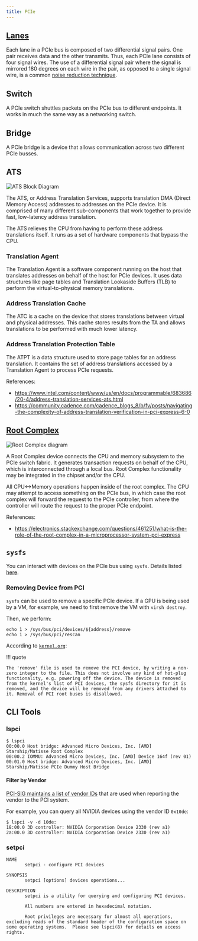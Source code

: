 ```yaml
---
title: PCIe
---
```



## [Lanes](https://en.wikipedia.org/wiki/PCI_Express#Lane)

Each lane in a PCIe bus is composed of two differential signal pairs. One pair receives data and the other transmits. Thus, each PCIe lane consists of four signal wires. The use of a differential signal pair where the signal is mirrored 180 degrees on each wire in the pair, as opposed to a single signal wire, is a common [noise reduction technique](https://en.wikipedia.org/wiki/Differential_signalling). 

## Switch

A PCIe switch shuttles packets on the PCIe bus to different endpoints. It works in much the same way as a networking switch.

## Bridge

A PCIe bridge is a device that allows communication across two different PCIe busses.

## ATS

![ATS Block Diagram](https://community.cadence.com/resized-image/__size/926x608/__key/communityserver-blogs-components-weblogfiles/00-00-00-00-11/4834.pastedimage1709589624935v2.png)

The ATS, or Address Translation Services, supports translation DMA (Direct Memory Access) addresses to addresses on the PCIe device. It is comprised of many different sub-components that work together to provide fast, low-latency address translation.

The ATS relieves the CPU from having to perform these address translations itself. It runs as a set of hardware components that bypass the CPU.

### Translation Agent

The Translation Agent is a software component running on the host that translates addresses on behalf of the host for PCIe devices. It uses data structures like page tables and Translation Lookaside Buffers (TLB) to perform the virtual-to-physical memory translations.

### Address Translation Cache

The ATC is a cache on the device that stores translations between virtual and physical addresses. This cache stores results from the TA and allows translations to be performed with much lower latency.

### Address Translation Protection Table

The ATPT is a data structure used to store page tables for an address translation. It contains the set of address translations accessed by a Translation Agent to process PCIe requests.

References:

- https://www.intel.com/content/www/us/en/docs/programmable/683686/20-4/address-translation-services-ats.html
- https://community.cadence.com/cadence_blogs_8/b/fv/posts/navigating-the-complexity-of-address-translation-verification-in-pci-express-6-0

## [Root Complex](https://en.wikipedia.org/wiki/Root_complex)

![Root Complex diagram](https://upload.wikimedia.org/wikipedia/commons/1/1c/Example_PCI_Express_Topology.svg)

A Root Complex device connects the CPU and memory subsystem to the PCIe switch fabric. It generates transaction requests on behalf of the CPU, which is interconnected through a local bus. Root Complex functionality may be integrated in the chipset and/or the CPU.

All CPU<->Memory operations happen inside of the root complex. The CPU may attempt to access something on the PCIe bus, in which case the root complex will forward the request to the PCIe controller, from where the controller will route the request to the proper PCIe endpoint.

References:

- https://electronics.stackexchange.com/questions/461251/what-is-the-role-of-the-root-complex-in-a-microprocessor-system-pci-express


## `sysfs`

You can interact with devices on the PCIe bus using `sysfs`. Details listed [here](/sysadmin/linux/#sysfs).

### Removing Device from PCI

`sysfs` can be used to remove a specific PCIe device. If a GPU is being used by a VM, for example, we need to first remove the VM with `virsh destroy`.

Then, we perform:

```
echo 1 > /sys/bus/pci/devices/${address}/remove
echo 1 > /sys/bus/pci/rescan
```

According to [`kernel.org`](https://docs.kernel.org/PCI/sysfs-pci.html):

!!! quote

    The 'remove' file is used to remove the PCI device, by writing a non-zero integer to the file. This does not involve any kind of hot-plug functionality, e.g. powering off the device. The device is removed from the kernel's list of PCI devices, the sysfs directory for it is removed, and the device will be removed from any drivers attached to it. Removal of PCI root buses is disallowed.


## CLI Tools

### lspci

```
$ lspci
00:00.0 Host bridge: Advanced Micro Devices, Inc. [AMD] Starship/Matisse Root Complex
00:00.2 IOMMU: Advanced Micro Devices, Inc. [AMD] Device 164f (rev 01)
00:01.0 Host bridge: Advanced Micro Devices, Inc. [AMD] Starship/Matisse PCIe Dummy Host Bridge
```

#### Filter by Vendor

[PCI-SIG maintains a list of vendor IDs](https://pcisig.com/membership/member-companies?combine=&order=field_vendor_id&sort=asc) that are used when reporting the vendor to the PCI system.

For example, you can query all NVIDIA devices using the vendor ID `0x10de`:

```
$ lspci -v -d 10de:
18:00.0 3D controller: NVIDIA Corporation Device 2330 (rev a1)
2a:00.0 3D controller: NVIDIA Corporation Device 2330 (rev a1)
```


### setpci

```
NAME
       setpci - configure PCI devices

SYNOPSIS
       setpci [options] devices operations...

DESCRIPTION
       setpci is a utility for querying and configuring PCI devices.

       All numbers are entered in hexadecimal notation.

       Root privileges are necessary for almost all operations, excluding reads of the standard header of the configuration space on some operating systems.  Please see lspci(8) for details on access rights.
```

